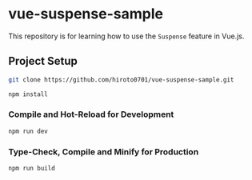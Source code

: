 # vue-suspense-sample
This repository is for learning how to use the `Suspense` feature in Vue.js.

## Project Setup

```sh
git clone https://github.com/hiroto0701/vue-suspense-sample.git
```

```sh
npm install
```

### Compile and Hot-Reload for Development

```sh
npm run dev
```

### Type-Check, Compile and Minify for Production

```sh
npm run build
```
